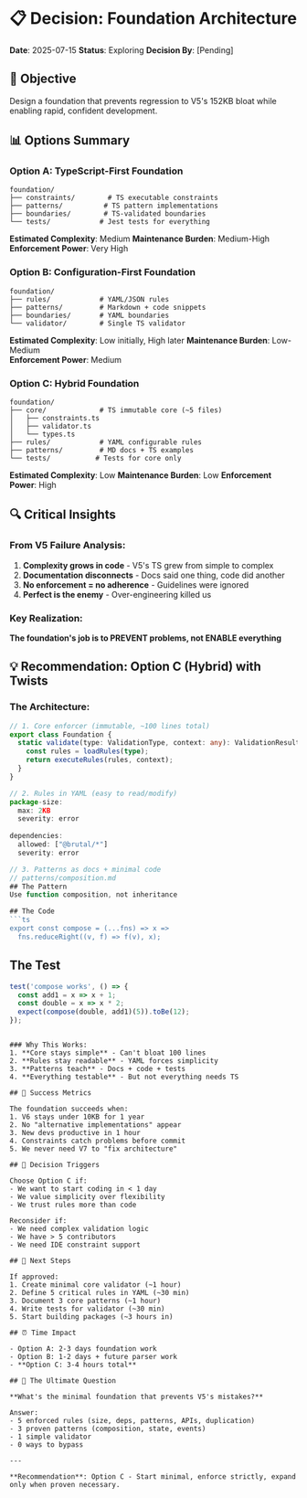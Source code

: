 # 📋 Decision: Foundation Architecture

**Date**: 2025-07-15
**Status**: Exploring
**Decision By**: [Pending]

## 🎯 Objective
Design a foundation that prevents regression to V5's 152KB bloat while enabling rapid, confident development.

## 📊 Options Summary

### Option A: TypeScript-First Foundation
```
foundation/
├── constraints/        # TS executable constraints
├── patterns/          # TS pattern implementations  
├── boundaries/        # TS-validated boundaries
└── tests/            # Jest tests for everything
```

**Estimated Complexity**: Medium
**Maintenance Burden**: Medium-High
**Enforcement Power**: Very High

### Option B: Configuration-First Foundation
```
foundation/
├── rules/            # YAML/JSON rules
├── patterns/         # Markdown + code snippets
├── boundaries/       # YAML boundaries
└── validator/        # Single TS validator
```

**Estimated Complexity**: Low initially, High later
**Maintenance Burden**: Low-Medium  
**Enforcement Power**: Medium

### Option C: Hybrid Foundation
```
foundation/
├── core/             # TS immutable core (~5 files)
│   ├── constraints.ts
│   ├── validator.ts
│   └── types.ts
├── rules/            # YAML configurable rules
├── patterns/         # MD docs + TS examples
└── tests/           # Tests for core only
```

**Estimated Complexity**: Low
**Maintenance Burden**: Low
**Enforcement Power**: High

## 🔍 Critical Insights

### From V5 Failure Analysis:
1. **Complexity grows in code** - V5's TS grew from simple to complex
2. **Documentation disconnects** - Docs said one thing, code did another  
3. **No enforcement = no adherence** - Guidelines were ignored
4. **Perfect is the enemy** - Over-engineering killed us

### Key Realization:
**The foundation's job is to PREVENT problems, not ENABLE everything**

## 💡 Recommendation: Option C (Hybrid) with Twists

### The Architecture:
```typescript
// 1. Core enforcer (immutable, ~100 lines total)
export class Foundation {
  static validate(type: ValidationType, context: any): ValidationResult {
    const rules = loadRules(type);
    return executeRules(rules, context);
  }
}

// 2. Rules in YAML (easy to read/modify)
package-size:
  max: 2KB
  severity: error
  
dependencies:
  allowed: ["@brutal/*"]
  severity: error

// 3. Patterns as docs + minimal code
// patterns/composition.md
## The Pattern
Use function composition, not inheritance

## The Code
```ts
export const compose = (...fns) => x => 
  fns.reduceRight((v, f) => f(v), x);
```

## The Test
```ts
test('compose works', () => {
  const add1 = x => x + 1;
  const double = x => x * 2;
  expect(compose(double, add1)(5)).toBe(12);
});
```
```

### Why This Works:
1. **Core stays simple** - Can't bloat 100 lines
2. **Rules stay readable** - YAML forces simplicity
3. **Patterns teach** - Docs + code + tests
4. **Everything testable** - But not everything needs TS

## 📏 Success Metrics

The foundation succeeds when:
1. V6 stays under 10KB for 1 year
2. No "alternative implementations" appear
3. New devs productive in 1 hour
4. Constraints catch problems before commit
5. We never need V7 to "fix architecture"

## 🚦 Decision Triggers

Choose Option C if:
- We want to start coding in < 1 day
- We value simplicity over flexibility
- We trust rules more than code

Reconsider if:
- We need complex validation logic
- We have > 5 contributors
- We need IDE constraint support

## 🎯 Next Steps

If approved:
1. Create minimal core validator (~1 hour)
2. Define 5 critical rules in YAML (~30 min)
3. Document 3 core patterns (~1 hour)
4. Write tests for validator (~30 min)
5. Start building packages (~3 hours in)

## ⏰ Time Impact

- Option A: 2-3 days foundation work
- Option B: 1-2 days + future parser work
- **Option C: 3-4 hours total**

## 🤔 The Ultimate Question

**What's the minimal foundation that prevents V5's mistakes?**

Answer: 
- 5 enforced rules (size, deps, patterns, APIs, duplication)
- 3 proven patterns (composition, state, events)
- 1 simple validator
- 0 ways to bypass

---

**Recommendation**: Option C - Start minimal, enforce strictly, expand only when proven necessary.